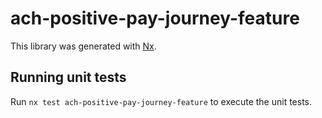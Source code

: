 # ach-positive-pay-journey-feature

This library was generated with [Nx](https://nx.dev).

## Running unit tests

Run `nx test ach-positive-pay-journey-feature` to execute the unit tests.
